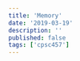 ```yaml
---
title: 'Memory'
date: '2019-03-19'
description: ''
published: false
tags: ['cpsc457']
---
```


<!--Content-->